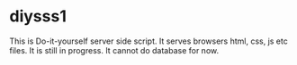 # diysss1
This is Do-it-yourself server side script. It serves browsers html, css, js etc files. It is still in progress. It cannot do database for now.
